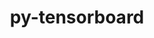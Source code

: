 ---
title: "py-tensorboard"
layout: cache
categories: [package, develop-2023-11-26]
meta: {"versions": ["2.10.1", "2.14.1"], "compilers": ["apple-clang@=15.0.0", "gcc@=11.3.0"], "oss": ["ubuntu22.04", "ventura"], "platforms": ["darwin", "linux"], "targets": ["aarch64", "x86_64_v3"], "stacks": ["ml-darwin-aarch64-mps", "ml-linux-x86_64-cpu", "ml-linux-x86_64-cuda", "ml-linux-x86_64-rocm", "root"], "num_specs": 6, "num_specs_by_stack": {"root": 6, "ml-darwin-aarch64-mps": 2, "ml-linux-x86_64-cuda": 4, "ml-linux-x86_64-cpu": 4, "ml-linux-x86_64-rocm": 4}}
spec_details: [{"hash": "lyon6b3tisaj6gku44vugbamzvd3raey", "compiler": "apple-clang@=15.0.0", "versions": ["2.14.1"], "os": "ventura", "platform": "darwin", "target": "aarch64", "variants": ["build_system=python_pip"], "stacks": ["root", "ml-darwin-aarch64-mps"], "size": "-", "tarball": "https://binaries.spack.io/releases/develop-2023-11-26/build_cache/darwin-ventura-aarch64/apple-clang-15.0.0/py-tensorboard-2.14.1/darwin-ventura-aarch64-apple-clang-15.0.0-py-tensorboard-2.14.1-lyon6b3tisaj6gku44vugbamzvd3raey.spack"}, {"hash": "vkq3inbf3tc2wlevw5qaimvxyufknkid", "compiler": "apple-clang@=15.0.0", "versions": ["2.14.1"], "os": "ventura", "platform": "darwin", "target": "aarch64", "variants": ["build_system=python_pip"], "stacks": ["root", "ml-darwin-aarch64-mps"], "size": "-", "tarball": "https://binaries.spack.io/releases/develop-2023-11-26/build_cache/darwin-ventura-aarch64/apple-clang-15.0.0/py-tensorboard-2.14.1/darwin-ventura-aarch64-apple-clang-15.0.0-py-tensorboard-2.14.1-vkq3inbf3tc2wlevw5qaimvxyufknkid.spack"}, {"hash": "6czeffezwjim7tkjyw736qga4zealc4n", "compiler": "gcc@=11.3.0", "versions": ["2.14.1"], "os": "ubuntu22.04", "platform": "linux", "target": "x86_64_v3", "variants": ["build_system=python_pip"], "stacks": ["ml-linux-x86_64-cuda", "root", "ml-linux-x86_64-cpu", "ml-linux-x86_64-rocm"], "size": "-", "tarball": "https://binaries.spack.io/releases/develop-2023-11-26/build_cache/linux-ubuntu22.04-x86_64_v3/gcc-11.3.0/py-tensorboard-2.14.1/linux-ubuntu22.04-x86_64_v3-gcc-11.3.0-py-tensorboard-2.14.1-6czeffezwjim7tkjyw736qga4zealc4n.spack"}, {"hash": "lfnyp7q6bue7snut3xi2reb24odsly4k", "compiler": "gcc@=11.3.0", "versions": ["2.14.1"], "os": "ubuntu22.04", "platform": "linux", "target": "x86_64_v3", "variants": ["build_system=python_pip"], "stacks": ["ml-linux-x86_64-cuda", "root", "ml-linux-x86_64-cpu", "ml-linux-x86_64-rocm"], "size": "-", "tarball": "https://binaries.spack.io/releases/develop-2023-11-26/build_cache/linux-ubuntu22.04-x86_64_v3/gcc-11.3.0/py-tensorboard-2.14.1/linux-ubuntu22.04-x86_64_v3-gcc-11.3.0-py-tensorboard-2.14.1-lfnyp7q6bue7snut3xi2reb24odsly4k.spack"}, {"hash": "vfnswxobbawbsmo53hxaqudpgl6jlqpu", "compiler": "gcc@=11.3.0", "versions": ["2.10.1"], "os": "ubuntu22.04", "platform": "linux", "target": "x86_64_v3", "variants": ["build_system=python_pip"], "stacks": ["ml-linux-x86_64-cuda", "root", "ml-linux-x86_64-cpu", "ml-linux-x86_64-rocm"], "size": "-", "tarball": "https://binaries.spack.io/releases/develop-2023-11-26/build_cache/linux-ubuntu22.04-x86_64_v3/gcc-11.3.0/py-tensorboard-2.10.1/linux-ubuntu22.04-x86_64_v3-gcc-11.3.0-py-tensorboard-2.10.1-vfnswxobbawbsmo53hxaqudpgl6jlqpu.spack"}, {"hash": "hecmzqvf7n2mk2lncojoqzdr27kv2ft5", "compiler": "gcc@=11.3.0", "versions": ["2.14.1"], "os": "ubuntu22.04", "platform": "linux", "target": "x86_64_v3", "variants": ["build_system=python_pip"], "stacks": ["ml-linux-x86_64-cuda", "root", "ml-linux-x86_64-cpu", "ml-linux-x86_64-rocm"], "size": "-", "tarball": "https://binaries.spack.io/releases/develop-2023-11-26/build_cache/linux-ubuntu22.04-x86_64_v3/gcc-11.3.0/py-tensorboard-2.14.1/linux-ubuntu22.04-x86_64_v3-gcc-11.3.0-py-tensorboard-2.14.1-hecmzqvf7n2mk2lncojoqzdr27kv2ft5.spack"}]
---